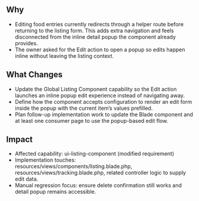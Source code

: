 ## Why
- Editing food entries currently redirects through a helper route before returning to the listing form. This adds extra navigation and feels disconnected from the inline detail popup the component already provides.
- The owner asked for the Edit action to open a popup so edits happen inline without leaving the listing context.

## What Changes
- Update the Global Listing Component capability so the Edit action launches an inline popup edit experience instead of navigating away.
- Define how the component accepts configuration to render an edit form inside the popup with the current item’s values prefilled.
- Plan follow-up implementation work to update the Blade component and at least one consumer page to use the popup-based edit flow.

## Impact
- Affected capability: ui-listing-component (modified requirement)
- Implementation touches: resources/views/components/listing.blade.php, resources/views/tracking.blade.php, related controller logic to supply edit data.
- Manual regression focus: ensure delete confirmation still works and detail popup remains accessible.

